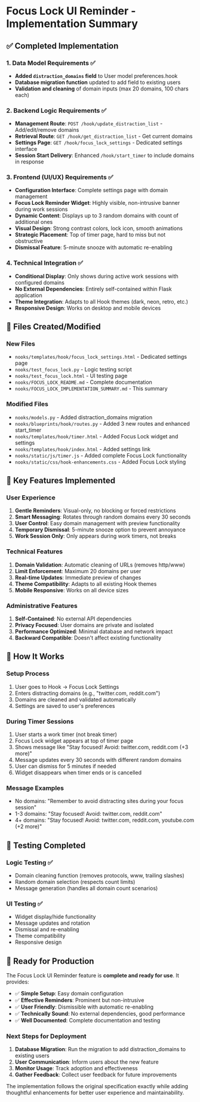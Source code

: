 # Focus Lock UI Reminder - Implementation Summary

## ✅ Completed Implementation

### 1. Data Model Requirements ✅
- **Added `distraction_domains` field** to User model preferences.hook
- **Database migration function** updated to add field to existing users
- **Validation and cleaning** of domain inputs (max 20 domains, 100 chars each)

### 2. Backend Logic Requirements ✅
- **Management Route**: `POST /hook/update_distraction_list` - Add/edit/remove domains
- **Retrieval Route**: `GET /hook/get_distraction_list` - Get current domains
- **Settings Page**: `GET /hook/focus_lock_settings` - Dedicated settings interface
- **Session Start Delivery**: Enhanced `/hook/start_timer` to include domains in response

### 3. Frontend (UI/UX) Requirements ✅
- **Configuration Interface**: Complete settings page with domain management
- **Focus Lock Reminder Widget**: Highly visible, non-intrusive banner during work sessions
- **Dynamic Content**: Displays up to 3 random domains with count of additional ones
- **Visual Design**: Strong contrast colors, lock icon, smooth animations
- **Strategic Placement**: Top of timer page, hard to miss but not obstructive
- **Dismissal Feature**: 5-minute snooze with automatic re-enabling

### 4. Technical Integration ✅
- **Conditional Display**: Only shows during active work sessions with configured domains
- **No External Dependencies**: Entirely self-contained within Flask application
- **Theme Integration**: Adapts to all Hook themes (dark, neon, retro, etc.)
- **Responsive Design**: Works on desktop and mobile devices

## 📁 Files Created/Modified

### New Files
- `nooks/templates/hook/focus_lock_settings.html` - Dedicated settings page
- `nooks/test_focus_lock.py` - Logic testing script
- `nooks/test_focus_lock.html` - UI testing page
- `nooks/FOCUS_LOCK_README.md` - Complete documentation
- `nooks/FOCUS_LOCK_IMPLEMENTATION_SUMMARY.md` - This summary

### Modified Files
- `nooks/models.py` - Added distraction_domains migration
- `nooks/blueprints/hook/routes.py` - Added 3 new routes and enhanced start_timer
- `nooks/templates/hook/timer.html` - Added Focus Lock widget and settings
- `nooks/templates/hook/index.html` - Added settings link
- `nooks/static/js/timer.js` - Added complete Focus Lock functionality
- `nooks/static/css/hook-enhancements.css` - Added Focus Lock styling

## 🎯 Key Features Implemented

### User Experience
1. **Gentle Reminders**: Visual-only, no blocking or forced restrictions
2. **Smart Messaging**: Rotates through random domains every 30 seconds
3. **User Control**: Easy domain management with preview functionality
4. **Temporary Dismissal**: 5-minute snooze option to prevent annoyance
5. **Work Session Only**: Only appears during work timers, not breaks

### Technical Features
1. **Domain Validation**: Automatic cleaning of URLs (removes http/www)
2. **Limit Enforcement**: Maximum 20 domains per user
3. **Real-time Updates**: Immediate preview of changes
4. **Theme Compatibility**: Adapts to all existing Hook themes
5. **Mobile Responsive**: Works on all device sizes

### Administrative Features
1. **Self-Contained**: No external API dependencies
2. **Privacy Focused**: User domains are private and isolated
3. **Performance Optimized**: Minimal database and network impact
4. **Backward Compatible**: Doesn't affect existing functionality

## 🔧 How It Works

### Setup Process
1. User goes to Hook → Focus Lock Settings
2. Enters distracting domains (e.g., "twitter.com, reddit.com")
3. Domains are cleaned and validated automatically
4. Settings are saved to user's preferences

### During Timer Sessions
1. User starts a work timer (not break timer)
2. Focus Lock widget appears at top of timer page
3. Shows message like "Stay focused! Avoid: twitter.com, reddit.com (+3 more)"
4. Message updates every 30 seconds with different random domains
5. User can dismiss for 5 minutes if needed
6. Widget disappears when timer ends or is cancelled

### Message Examples
- No domains: "Remember to avoid distracting sites during your focus session"
- 1-3 domains: "Stay focused! Avoid: twitter.com, reddit.com"
- 4+ domains: "Stay focused! Avoid: twitter.com, reddit.com, youtube.com (+2 more)"

## 🧪 Testing Completed

### Logic Testing ✅
- Domain cleaning function (removes protocols, www, trailing slashes)
- Random domain selection (respects count limits)
- Message generation (handles all domain count scenarios)

### UI Testing ✅
- Widget display/hide functionality
- Message updates and rotation
- Dismissal and re-enabling
- Theme compatibility
- Responsive design

## 🚀 Ready for Production

The Focus Lock UI Reminder feature is **complete and ready for use**. It provides:

- ✅ **Simple Setup**: Easy domain configuration
- ✅ **Effective Reminders**: Prominent but non-intrusive
- ✅ **User Friendly**: Dismissible with automatic re-enabling
- ✅ **Technically Sound**: No external dependencies, good performance
- ✅ **Well Documented**: Complete documentation and testing

### Next Steps for Deployment
1. **Database Migration**: Run the migration to add distraction_domains to existing users
2. **User Communication**: Inform users about the new feature
3. **Monitor Usage**: Track adoption and effectiveness
4. **Gather Feedback**: Collect user feedback for future improvements

The implementation follows the original specification exactly while adding thoughtful enhancements for better user experience and maintainability.